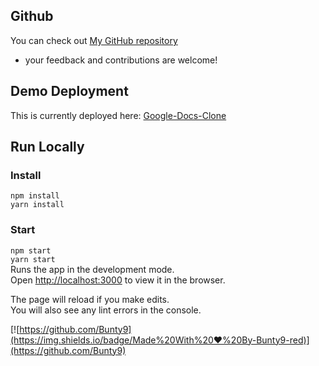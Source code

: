 ## Github
You can check out [My GitHub repository](https://github.com/Bunty9) 
- your feedback and contributions are welcome!

## Demo Deployment
This is currently deployed here: [Google-Docs-Clone](https://google-docs-gamma.vercel.app)


## Run Locally

### Install
`npm install` \
`yarn install` 
### Start
`npm start` \
`yarn start` \
Runs the app in the development mode.\
Open [http://localhost:3000](http://localhost:3000) to view it in the browser.

The page will reload if you make edits.\
You will also see any lint errors in the console.




[![https://github.com/Bunty9](https://img.shields.io/badge/Made%20With%20❤️%20By-Bunty9-red)](https://github.com/Bunty9)
